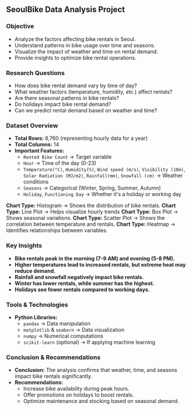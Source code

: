 ## **SeoulBike Data Analysis Project**  

### Objective
- Analyze the factors affecting bike rentals in Seoul.
- Understand patterns in bike usage over time and seasons.
- Visualize the impact of weather and time on rental demand.
- Provide insights to optimize bike rental operations.

###  Research Questions
- How does bike rental demand vary by time of day?
- What weather factors (temperature, humidity, etc.) affect rentals?
- Are there seasonal patterns in bike rentals?
- Do holidays impact bike rental demand?
- Can we predict rental demand based on weather and time?

### Dataset Overview
- **Total Rows:** 8,760 (representing hourly data for a year)
- **Total Columns:** 14  
- **Important Features:**
  - `Rented Bike Count` → Target variable
  - `Hour` → Time of the day (0-23)
  - `Temperature(°C)`, `Humidity(%)`, `Wind speed (m/s)`, `Visibility (10m)`, `Solar Radiation (MJ/m2)`, `Rainfall(mm)`, `Snowfall (cm)` → Weather conditions
  - `Seasons` → Categorical (Winter, Spring, Summer, Autumn)
  - `Holiday`, `Functioning Day` → Whether it's a holiday or working day


 **Chart Type:** Histogram → Shows the distribution of bike rentals.
 **Chart Type:** Line Plot → Helps visualize hourly trends
 **Chart Type:** Box Plot → Shows seasonal variations.
 **Chart Type:** Scatter Plot → Shows the correlation between temperature and rentals.
 **Chart Type:** Heatmap → Identifies relationships between variables.

### Key Insights
- **Bike rentals peak in the morning (7-9 AM) and evening (5-8 PM).**
- **Higher temperatures lead to increased rentals, but extreme heat may reduce demand.**
- **Rainfall and snowfall negatively impact bike rentals.**
- **Winter has lower rentals, while summer has the highest.**
- **Holidays see fewer rentals compared to working days.**

### Tools & Technologies
- **Python Libraries:**
  - `pandas` → Data manipulation
  - `matplotlib` & `seaborn` → Data visualization
  - `numpy` → Numerical computations
  - `scikit-learn` (optional) → If applying machine learning


### Conclusion & Recommendations
- **Conclusion:** 
  The analysis confirms that weather, time, and seasons impact bike rentals significantly.  
- **Recommendations:**
  - Increase bike availability during peak hours.
  - Offer promotions on holidays to boost rentals.
  - Optimize maintenance and stocking based on seasonal demand.

